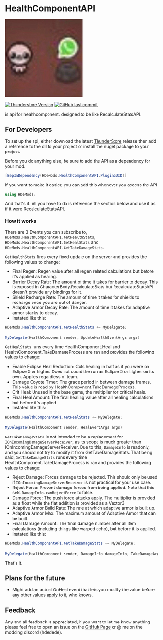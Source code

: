 # HealthComponentAPI

![icon](https://github.com/HDeDeDe/HealthComponentAPI/blob/main/Resources/icon.png?raw=true)

[![Thunderstore Version](https://img.shields.io/thunderstore/v/HDeDeDe/HealthComponentAPI?style=for-the-badge&logo=thunderstore&color=blue)](https://thunderstore.io/package/HDeDeDe/HealthComponentAPI/)
[![GitHub last commit](https://img.shields.io/github/last-commit/HDeDeDe/HealthComponentAPI?style=for-the-badge&logo=github)](https://github.com/HDeDeDe/HealthComponentAPI)




is api for healthcomponent. designed to be like RecalculateStatsAPI.

## For Developers
To set up the api, either download the latest [ThunderStore](https://thunderstore.io/package/HDeDeDe/HealthComponentAPI/) release then add a reference to the dll to your project or install the nuget package to your project.

Before you do anything else, be sure to add the API as a dependency for your mod.
```c#
[BepInDependency(HDeMods.HealthComponentAPI.PluginGUID)]
```

If you want to make it easier, you can add this whenever you access the API
```c#
using HDeMods;
```
And that's it. All you have to do is reference the section below and use it as if it were RecalculateStatsAPI.

### How it works
There are 3 Events you can subscribe to, `HDeMods.HealthComponentAPI.GetHealthStats`, `HDeMods.HealthComponentAPI.GetHealStats` and `HDeMods.HealthComponentAPI.GetTakeDamageStats`.

`GetHealthStats` fires every fixed update on the server and provides the following values to change:
- Final Regen: Regen value after all regen related calculations but before it's applied as healing.
- Barrier Decay Rate: The amount of time it takes for barrier to decay. This is exposed in CharacterBody.RecalculateStats but RecalculateStatsAPI doesn't provide any bindings for it.
- Shield Recharge Rate: The amount of time it takes for shields to recharge once you are out of danger.
- Adaptive Armor Decay Rate: The amount of time it takes for adaptive armor stacks to decay.
- Instated like this:
```c#
HDeMods.HealthComponentAPI.GetHealthStats += MyDelegate;
    
MyDelegate(HealthComponent sender, UpdateHealthEventArgs args)
```

`GetHealStats` runs every time HealthComponent.Heal and HealthComponent.TakeDamageProcess are ran and provides the following values to change:
- Enable Eclipse Heal Reduction: Cuts healing in half as if you were on Eclipse 5 or higher. Does not count the run as Eclipse 5 or higher on its own. Applies regardless of team.
- Damage Coyote Timer: The grace period in between damage frames. This value is read by HealthComponent.TakeDamageProcess.
- Crit Heal: Unused in the base game, the multiplier for critical heals.
- Final Heal Amount: The final healing value after all healing calculations but before it's applied.
- Instated like this: 
```c#
HDeMods.HealthComponentAPI.GetHealStats += MyDelegate;
    
MyDelegate(HealthComponent sender, HealEventArgs args)
```

`GetTakeDamageStats` Is not intended to be a replacement for `IOnIncomingDamageServerReceiver`, as its scope is much greater than IOnIncomingDamageServerReceiver. Due to this, `DamageInfo` is readonly, and you should not try to modify it from GetTakeDamageStats. That being said, `GetTakeDamageStats` runs every time HealthComponent.TakeDamageProcess is ran and provides the following values to change:
- Reject Damage: Forces damage to be rejected. This should only be used if `IOnIncomingDamageServerReceiver` is not practical for your use case.
- Reject Force: Prevent damage forces from being applied. Note that this sets `DamageInfo.canRejectForce` to false.
- Damage Force: The push force attacks apply. The multiplier is provided as a float while the flat addition is provided as a Vector3
- Adaptive Armor Build Rate: The rate at which adaptive armor is built up.
- Adaptive Armor Max: The maximum amount of Adaptive Armor that can be built.
- Final Damage Amount: The final damage number after all item calculations (including things like warped echo), but before it is applied.
- Instated like this:
```c#
HDeMods.HealthComponentAPI.GetTakeDamageStats += MyDelegate;
    
MyDelegate(HealthComponent sender, DamageInfo damageInfo, TakeDamageArgs args)
```

That's it.

## Plans for the future
- Might add an actual OnHeal event that lets you modify the value before any other values apply to it, who knows.

## Feedback
Any and all feedback is appreciated, if you want to let me know anything please feel free to open an issue on the [GitHub Page](https://github.com/HDeDeDe/HealthComponentAPI) or @ me on the modding discord (hdedede).